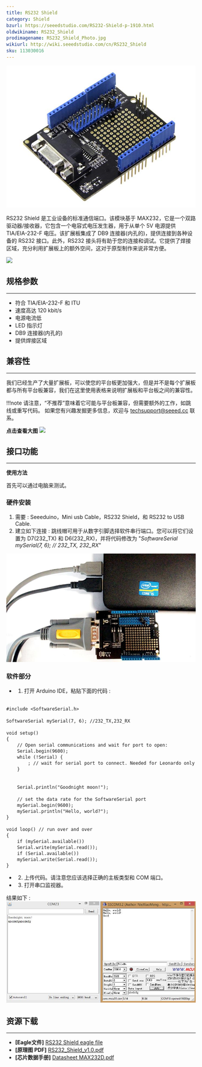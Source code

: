 ```yaml
---
title: RS232 Shield
category: Shield
bzurl: https://seeedstudio.com/RS232-Shield-p-1910.html
oldwikiname: RS232_Shield
prodimagename: RS232_Shield_Photo.jpg
wikiurl: http://wiki.seeedstudio.com/cn/RS232_Shield
sku: 113030016
---
```


![](https://raw.githubusercontent.com/SeeedDocument/RS232_Shield/master/img/RS232_Shield_Photo.jpg)

RS232 Shield 是工业设备的标准通信端口。该模块基于 MAX232，它是一个双路驱动器/接收器，它包含一个电容式电压发生器，用于从单个 5V 电源提供 TIA/EIA-232-F 电压。该扩展板集成了 DB9 连接器(内孔的)，提供连接到各种设备的 RS232 接口。此外，RS232 接头将有助于您的连接和调试。它提供了焊接区域，充分利用扩展板上的额外空间，这对于原型制作来说非常方便。

[![](https://github.com/SeeedDocument/wiki_chinese/raw/master/docs/images/click_to_buy.PNG)](https://item.taobao.com/item.htm?spm=a230r.1.14.1.6bd29b76wvYGJS&id=45509558795&ns=1&abbucket=1#detail)

## 规格参数
-------------

-   符合 TIA/EIA-232-F 和 ITU
-   速度高达 120 kbit/s
-   电源电流低
-   LED 指示灯
-   DB9 连接器(内孔的)
-   提供焊接区域

## 兼容性
-------
我们已经生产了大量扩展板，可以使您的平台板更加强大，但是并不是每个扩展板都与所有平台板兼容，我们在这里使用表格来说明扩展板和平台板之间的兼容性。

!!!note
    请注意，“不推荐”意味着它可能与平台板兼容，但需要额外的工作，如跳线或重写代码。 如果您有兴趣发掘更多信息，欢迎与 techsupport@seeed.cc 联系。

**点击查看大图**
[![](https://github.com/SeeedDocument/Seeed-WiKi/raw/master/docs/images/Shield%20Compatibility.png)](https://raw.githubusercontent.com/SeeedDocument/Seeed-WiKi/master/docs/images/Shield%20Compatibility.png)


## 接口功能
------------------

**使用方法**

首先可以通过电脑来测试。

### 硬件安装

1. 需要 : Seeeduino，Mini usb Cable，RS232 Shield，和 RS232 to USB Cable.
2. 建立如下连接 : 跳线帽可用于从数字引脚选择软件串行端口。您可以将它们设置为 D7(232\_TX) 和 D6(232\_RX)，并将代码修改为 "*SoftwareSerial mySerial(7, 6); // 232\_TX, 232\_RX*"

![](https://raw.githubusercontent.com/SeeedDocument/RS232_Shield/master/img/RS232_Shield_usage.jpg)

### 软件部分

-   1) 打开 Arduino IDE，粘贴下面的代码 :

```
 
#include <SoftwareSerial.h>
 
SoftwareSerial mySerial(7, 6); //232_TX,232_RX
 
void setup()
{
    // Open serial communications and wait for port to open:
    Serial.begin(9600);
    while (!Serial) {
        ; // wait for serial port to connect. Needed for Leonardo only
    }
 
 
    Serial.println("Goodnight moon!");
 
    // set the data rate for the SoftwareSerial port
    mySerial.begin(9600);
    mySerial.println("Hello, world?");
}
 
void loop() // run over and over
{
    if (mySerial.available())
    Serial.write(mySerial.read());
    if (Serial.available())
    mySerial.write(Serial.read());
}
```

-   2) 上传代码。请注意您应该选择正确的主板类型和 COM 端口。
-   3) 打开串口监视器。

结果如下 :
![](https://raw.githubusercontent.com/SeeedDocument/RS232_Shield/master/img/RS232_Shield_usage1.jpg)

## 资源下载
--------

-   **[Eagle文件]** [RS232 Shield eagle file](https://raw.githubusercontent.com/SeeedDocument/RS232_Shield/master/res/RS232_Shield_v1.0_Eagle.zip)
-   **[原理图 PDF]** [RS232\_Shield\_v1.0.pdf](https://raw.githubusercontent.com/SeeedDocument/RS232_Shield/master/res/RS232_Shield_v1.pdf)
-   **[芯片数据手册]** [Datasheet MAX232D.pdf](https://raw.githubusercontent.com/SeeedDocument/RS232_Shield/master/res/MAX232D.pdf)


<!-- This Markdown file was created from http://www.seeedstudio.com/wiki/RS232_Shield -->
